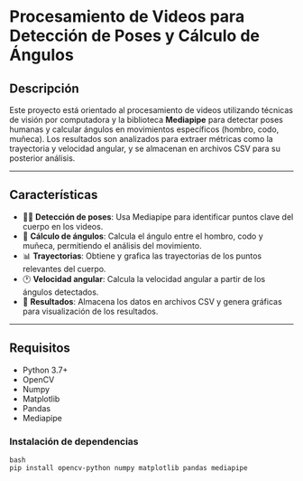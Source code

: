 # Procesamiento de Videos para Detección de Poses y Cálculo de Ángulos

## Descripción

Este proyecto está orientado al procesamiento de videos utilizando técnicas de visión por computadora y la biblioteca **Mediapipe** para detectar poses humanas y calcular ángulos en movimientos específicos (hombro, codo, muñeca). Los resultados son analizados para extraer métricas como la trayectoria y velocidad angular, y se almacenan en archivos CSV para su posterior análisis.

---

## Características
- 🧍‍♂️ **Detección de poses**: Usa Mediapipe para identificar puntos clave del cuerpo en los videos.
- 📐 **Cálculo de ángulos**: Calcula el ángulo entre el hombro, codo y muñeca, permitiendo el análisis del movimiento.
- 📊 **Trayectorias**: Obtiene y grafica las trayectorias de los puntos relevantes del cuerpo.
- 🕐 **Velocidad angular**: Calcula la velocidad angular a partir de los ángulos detectados.
- 💾 **Resultados**: Almacena los datos en archivos CSV y genera gráficas para visualización de los resultados.

---

## Requisitos
- Python 3.7+
- OpenCV
- Numpy
- Matplotlib
- Pandas
- Mediapipe

### Instalación de dependencias

```
bash
pip install opencv-python numpy matplotlib pandas mediapipe
